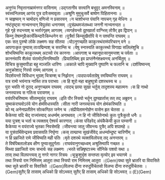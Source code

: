

  
अनुगंय निवृत्तानाम्रामंनगर वासिनाम् ।उद्गतानीव सत्त्वानि बभूवुर् अमनस्विनाम्  ॥   
स्वंस्वंनिलयम् आगंय पुत्र दारैःसमावृताः ।अश्रूणि मुमुचुःसर्वे बाष्पेण पिहिताननाः  ॥   
न चाहृष्यन् न चामोदन् वणिजो न प्रसारयन् ।न चाशोभन्त पंयानि नापचन् गृह मेधिनः  ॥   
नष्टंदृष्ट्वा नाभ्यनन्दन् विपुलंवा धनागमम् ।पुत्रंप्रथमजंलब्ध्वा जननी नाभ्यनन्दत  ॥   
गृहे गृहे रुदन्त्यश् च भर्तारंगृहम् आगतम् ।व्यगर्हयन्तो दुह्खार्ता वाग्भिस् तोत्रैर् इव द्विपान्  ॥   
किम्नु तेषाम्गृहैःकार्यंकिम्दारैःकिम्धनेन वा ।पुत्रैर्वा किम्सुखैर्वापि ये न पश्यन्ति राघवम्  ॥   
एकः सत् पुरुषो लोके लक्ष्मणः सह सीतया ।योऽनुगच्छति काकुत्स्थंरामंपरिचरन् वने  ॥   
आपगाःकृत पुम्यास् ताःपद्मिम्यश् च सराम्सि च ।येषु स्नास्यति काकुत्स्थो विगाह्य सलिलंशुचि  ॥   
शोभयिष्यन्ति काकुत्स्थम् अटव्यो रंय काननाः ।आपगाश् च महानूपाःसानुमन्तश् च पर्वताः  ॥   
काननंवापि शैलंवा यंरामोऽभिगमिष्यति ।प्रियातिथिम् इव प्राप्तंनैनंशक्ष्यन्त्य् अनर्चितुम्  ॥   
विचित्र कुसुमापीडा बहु मञ्जलि धारिणः ।अकाले चापि मुख्यानि पुष्पाणि च फलानि च ।दर्शयिष्यन्त्य् अनुक्रोशाद् गिरयो रामम् आगतम्  ॥   
विदर्शयन्तो विविधान् भूयश् चित्राम्श् च निर्झरान् ।पादपाःपर्वताग्रेषु रमयिष्यन्ति राघवम्  ॥   
यत्र रामो भयंनात्र नास्ति तत्र पराभवः ।स हि शूरो महा बाहुष्पुत्रो दशरथस्य च  ॥   
पुरा भवति नो दूराद् अनुगच्छाम राघवम् ।पादच् छाया सुखा भर्तुस् तादृशस्य महात्मनः ।स हि नाथो जनस्यास्य स गतिःस परायणम्  ॥   
वयंपरिचरिष्यामः सीताम्यूयंतु राघवम् ।इति पौर स्त्रियो भर्तॄन् दुह्खार्तास् तत् तद् अब्रुवन्  ॥   
युष्माकंराघवोऽरंये योग क्षेमंविधास्यति ।सीता नारी जनस्यास्य योग क्षेमंकरिष्यति  ॥   
को म्व् अनेनाप्रतीतेन सोत्कण्ठित जनेन च ।संप्रीयेतामनोज्ञेन वासेन हृत चेतसा  ॥   
कैकेय्या यदि चेद् राज्यंस्याद् अधर्म्यम् अनाथवत् ।न हि नो जीवितेनार्थः कुतः पुत्रैःकुतो धनैः  ॥   
यया पुत्रश् च भर्ता च त्यक्ताव् ऐश्वर्य कारणात् ।कंसा परिहरेद् अंयंकैकेयी कुल पाम्सनी  ॥   
कैकेय्या न वयंराज्ये भृतका निवसेमहि ।जीवन्त्या जातु जीवन्त्यः पुत्रैर् अपि शपामहे  ॥   
या पुत्रंपार्थिवेन्द्रस्य प्रवासयति निर्घृणा ।कस् ताम्प्राप्य सुखंजीवेद् अधर्म्याम्दुष्ट चारिणीम्  ॥   
न हि प्रव्रजिते रामे जीविष्यति मही पतिः ।मृते दशरथे व्यक्तंविलोपस् तद् अनन्तरम्  ॥   
ते विषंपिबतालोड्य क्षीण पुम्याःसुदुर्गताः ।राघवंवानुगच्छध्वम् अश्रुतिम्वापि गच्छत  ॥   
मिथ्या प्रव्राजितो रामः सभार्यः सह लक्ष्मणः ।भरते सन्निषृष्टाःस्मः सौनिके पशवो यथा  ॥   
तास् तथा विलपन्त्यस् तु नगरे नागर स्त्रियः ।चुक्रुशुर्भृश सन्तप्ता मृत्योर् इव भयागमे  ॥   
तथा स्त्रियो राम निमित्तम् आतुरा तथा स्त्रियो राम निमित्तम् आतुरा ।(Gem)यथा सुते भ्रातरि वा विवासिते यथा सुते भ्रातरि वा विवासिते ।(Gem)विलप्य दीना रुरुदुर्विचेतसो विलप्य दीना रुरुदुर्विचेतसः ।(Gem)सुतैर् हि तासाम् अधिको हि सोऽभवत् सुतैर् हि तासाम् अधिको हि सोऽभवत्  ॥ (E)(Gem)  
